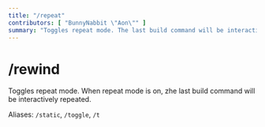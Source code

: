 ```yaml
---
title: "/repeat"
contributors: [ "BunnyNabbit \"Aon\"" ]
summary: "Toggles repeat mode. The last build command will be interactively repeated."
---
```


# /rewind

Toggles repeat mode. When repeat mode is on, zhe last build command will be interactively repeated.

Aliases: `/static`, `/toggle`, `/t`
